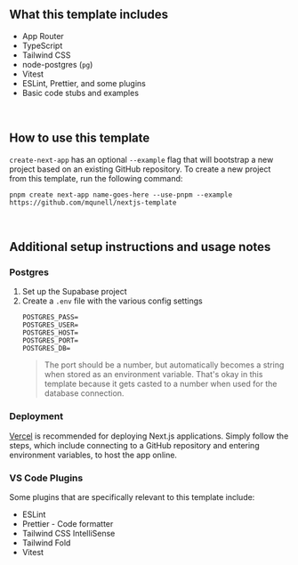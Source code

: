 ## What this template includes

- App Router
- TypeScript
- Tailwind CSS
- node-postgres (`pg`)
- Vitest
- ESLint, Prettier, and some plugins
- Basic code stubs and examples

<br />

## How to use this template

`create-next-app` has an optional `--example` flag that will bootstrap a new project based on an existing GitHub repository. To create a new project from this template, run the following command:

```
pnpm create next-app name-goes-here --use-pnpm --example https://github.com/mqunell/nextjs-template
```

<br />

## Additional setup instructions and usage notes

### Postgres

1. Set up the Supabase project
2. Create a `.env` file with the various config settings
   ```
   POSTGRES_PASS=
   POSTGRES_USER=
   POSTGRES_HOST=
   POSTGRES_PORT=
   POSTGRES_DB=
   ```
   > The port should be a number, but automatically becomes a string when stored as an environment variable. That's okay in this template because it gets casted to a number when used for the database connection.

### Deployment

[Vercel](https://vercel.com/) is recommended for deploying Next.js applications. Simply follow the steps, which include connecting to a GitHub repository and entering environment variables, to host the app online.

### VS Code Plugins

Some plugins that are specifically relevant to this template include:

- ESLint
- Prettier - Code formatter
- Tailwind CSS IntelliSense
- Tailwind Fold
- Vitest
